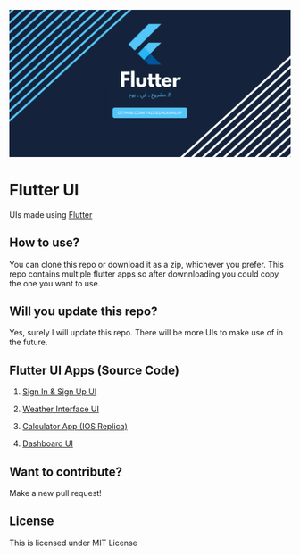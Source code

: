 ![Image](assets/fe.png)

# Flutter UI
UIs made using [Flutter](https://flutter.dev)

## How to use?
You can clone this repo or download it as a zip, whichever you prefer.
This repo contains multiple flutter apps so after downnloading you could copy the one you want to use.

## Will you update this repo?
Yes, surely I will update this repo. There will be more UIs to make use of in the future.

## Flutter UI Apps (Source Code)

1.  [Sign In & Sign Up UI](https://github.com/YazeedAlKhalaf/One_Day_Builds/tree/master/signin_signup_ui)

2.  [Weather Interface UI](https://github.com/YazeedAlKhalaf/One_Day_Builds/tree/master/weather_interface_ui)

3.  [Calculator App (IOS Replica)](https://github.com/YazeedAlKhalaf/One_Day_Builds/tree/master/calculator_app)

4.  [Dashboard UI](https://github.com/YazeedAlKhalaf/Flutter_UI/tree/master/dashboard_ui)

## Want to contribute?
Make a new pull request!

## License
This is licensed under MIT License



